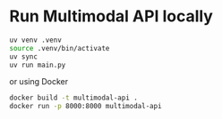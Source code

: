 # Run Multimodal API locally

```bash
uv venv .venv
source .venv/bin/activate
uv sync
uv run main.py
```

or using Docker

```bash
docker build -t multimodal-api .
docker run -p 8000:8000 multimodal-api
```

